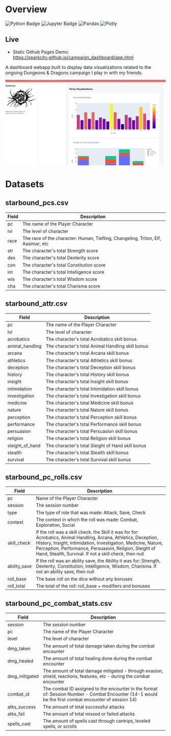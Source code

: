 # Overview

![Python Badge](https://img.shields.io/badge/Python-FFD43B?style=for-the-badge&logo=python&logoColor=blue) ![Jupyter Badge](https://img.shields.io/badge/Jupyter-F37626.svg?&style=for-the-badge&logo=Jupyter&logoColor=white) ![Pandas](https://img.shields.io/badge/pandas-%23150458.svg?style=for-the-badge&logo=pandas&logoColor=white) ![Plotly](https://img.shields.io/badge/Plotly-%233F4F75.svg?style=for-the-badge&logo=plotly&logoColor=white)

## Live

- Static Github Pages Demo: https://sparkcity.github.io/campaign_dashboard/app.html

A dashboard webapp built to display data visualizations related to the ongoing Dungeons & Dragons campaign I play in with my friends.

![Screenshot](https://raw.githubusercontent.com/sparkcity/campaign_dashboard/main/img/dashboard_ss.png)

# Datasets

## starbound_pcs.csv

| Field | Description                                                                       |
| ----- | --------------------------------------------------------------------------------- |
| pc    | The name of the Player Character                                                  |
| lvl   | The level of character                                                            |
| race  | The race of the character: Human, Tiefling, Changeling, Triton, Elf, Aasimar, etc |
| str   | The character's total Strength score                                              |
| dex   | The character's total Dexterity score                                             |
| con   | The character's total Constitution score                                          |
| int   | The character's total Intelligence score                                          |
| wis   | The character's total Wisdom score                                                |
| cha   | The character's total Charisma score                                              |

## starbound_attr.csv

| Field           | Description                                       |
| --------------- | ------------------------------------------------- |
| pc              | The name of the Player Character                  |
| lvl             | The level of character                            |
| acrobatics      | The character's total Acrobatics skill bonus      |
| animal_handling | The character's total Animal Handling skill bonus |
| arcana          | The character's total Arcana skill bonus          |
| athletics       | The character's total Athletics skill bonus       |
| deception       | The character's total Deception skill bonus       |
| history         | The character's total History skill bonus         |
| insight         | The character's total Insight skill bonus         |
| intimidation    | The character's total Intimidation skill bonus    |
| investigation   | The character's total Investigation skill bonus   |
| medicine        | The character's total Medicine skill bonus        |
| nature          | The character's total Nature skill bonus          |
| perception      | The character's total Perception skill bonus      |
| performance     | The character's total Performance skill bonus     |
| persuasion      | The character's total Persuasion skill bonus      |
| religion        | The character's total Religion skill bonus        |
| sleight_of_hand | The character's total Sleight of Hand skill bonus |
| stealth         | The character's total Stealth skill bonus         |
| survival        | The character's total Survival skill bonus        |

## starbound_pc_rolls.csv

| Field        | Description                                                                                                                                                                                                                                                                                             |
| ------------ | ------------------------------------------------------------------------------------------------------------------------------------------------------------------------------------------------------------------------------------------------------------------------------------------------------- |
| pc           | Name of the Player Character                                                                                                                                                                                                                                                                            |
| session      | The session number                                                                                                                                                                                                                                                                                      |
| type         | The type of role that was made: Attack, Save, Check                                                                                                                                                                                                                                                     |
| context      | The context in which the roll was made: Combat, Exploration, Social                                                                                                                                                                                                                                     |
| skill_check  | If the roll was a skill check, the Skill it was for for: Acrobatics, Animal Handling, Arcana, Athletics, Deception, History, Insight, Intimidation, Investigation, Medicine, Nature, Perception, Performance, Persuasion, Religion, Sleight of Hand, Stealth, Survival. If not a skill check, then null |
| ability_save | If the roll was an ability save, the Ability it was for: Strength, Dexterity, Constitution, Intelligence, Wisdom, Charisma. If not an ability save, then null                                                                                                                                           |
| roll_base    | The base roll on the dice without any bonuses                                                                                                                                                                                                                                                           |
| roll_total   | The total of the roll: roll_base + modifiers and bonuses                                                                                                                                                                                                                                                |

## starbound_pc_combat_stats.csv

| Field         | Description                                                                                                                                          |
| ------------- | ---------------------------------------------------------------------------------------------------------------------------------------------------- |
| session       | The session number                                                                                                                                   |
| pc            | The name of the Player Character                                                                                                                     |
| level         | The level of character                                                                                                                               |
| dmg_taken     | The amount of total damage taken during the combat encounter                                                                                         |
| dmg_healed    | The amount of total healing done during the combat encounter                                                                                         |
| dmg_mitigated | The amount of total damage mitigated - through evasion, shield, reactions, features, etc - during the combat encounter                               |
| combat_id     | The combat ID assigned to the encounter in the format of: Session Number - Combat Encounter (14-1 would be the first combat encounter of session 14) |
| atks_success  | The amount of total successful attacks                                                                                                               |
| atks_fail     | The amount of total missed or failed attacks                                                                                                         |
| spells_cast   | The amount of spells cast through cantrips, leveled spells, or scrolls                                                                               |
